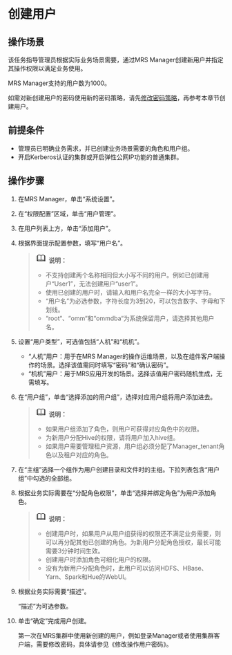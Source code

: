 # 创建用户<a name="ZH-CN_TOPIC_0173178309"></a>

## 操作场景<a name="sb030d3e69e11427495e73be7924ad48b"></a>

该任务指导管理员根据实际业务场景需要，通过MRS Manager创建新用户并指定其操作权限以满足业务使用。

MRS Manager支持的用户数为1000。

如需对新创建用户的密码使用新的密码策略，请先[修改密码策略](修改密码策略.md)，再参考本章节创建用户。

## 前提条件<a name="sed8372f0d71143ce9e659f65d7bb0e28"></a>

-   管理员已明确业务需求，并已创建业务场景需要的角色和用户组。
-   开启Kerberos认证的集群或开启弹性公网IP功能的普通集群。

## 操作步骤<a name="sf709eed70dcc41ae9479e9c38c92a56f"></a>

1.  在MRS Manager，单击“系统设置”。
2.  在“权限配置”区域，单击“用户管理”。
3.  在用户列表上方，单击“添加用户”。
4.  根据界面提示配置参数，填写“用户名”。

    >![](public_sys-resources/icon-note.gif) **说明：**   
    >-   不支持创建两个名称相同但大小写不同的用户。例如已创建用户“User1”，无法创建用户“user1”。  
    >-   使用已创建的用户时，请输入和用户名完全一样的大小写字符。  
    >-   “用户名”为必选参数，字符长度为3到20，可以包含数字、字母和下划线。  
    >-   “root“、“omm“和“ommdba“为系统保留用户，请选择其他用户名。  

5.  设置“用户类型”，可选值包括“人机”和“机机”。
    -   “人机”用户：用于在MRS Manager的操作运维场景，以及在组件客户端操作的场景。选择该值需同时填写“密码”和“确认密码”。
    -   “机机”用户：用于MRS应用开发的场景。选择该值用户密码随机生成，无需填写。

6.  在“用户组”，单击“选择添加的用户组”，选择对应用户组将用户添加进去。

    >![](public_sys-resources/icon-note.gif) **说明：**   
    >-   如果用户组添加了角色，则用户可获得对应角色中的权限。  
    >-   为新用户分配Hive的权限，请将用户加入hive组。  
    >-   如果用户需要管理租户资源，用户组必须分配了Manager\_tenant角色以及租户对应的角色。  

7.  在“主组”选择一个组作为用户创建目录和文件时的主组。下拉列表包含“用户组”中勾选的全部组。
8.  根据业务实际需要在“分配角色权限”，单击“选择并绑定角色”为用户添加角色。

    >![](public_sys-resources/icon-note.gif) **说明：**   
    >-   创建用户时，如果用户从用户组获得的权限还不满足业务需要，则可以再分配其他已创建的角色。为新用户分配角色授权，最长可能需要3分钟时间生效。  
    >-   创建用户时添加角色可细化用户的权限。  
    >-   没有为新用户分配角色时，此用户可以访问HDFS、HBase、Yarn、Spark和Hue的WebUI。  

9.  根据业务实际需要“描述”。

    “描述”为可选参数。

10. 单击“确定”完成用户创建。

    第一次在MRS集群中使用新创建的用户，例如登录Manager或者使用集群客户端，需要修改密码，具体请参见《修改操作用户密码》。



